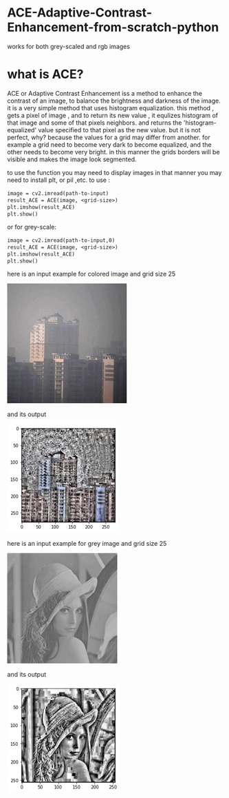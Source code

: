 # ACE-Adaptive-Contrast-Enhancement-from-scratch-python
works for both grey-scaled and rgb images

# what is ACE?
ACE or Adaptive Contrast Enhancement iss a method to enhance the contrast of an image, to balance the brightness and darkness of the image. it is a very simple method that uses histogram equalization. this method , gets a pixel of image , and to return its new value , it equlizes histogram of that image and some of that pixels neighbors. and returns the 'histogram-equalized' value specified to that pixel as the new value.
but it is not perfect, why?
because the values for a grid may differ from another. for example a grid need to become very dark to become equalized, and the other needs to become very bright. in this manner the grids borders will be visible and makes the image look segmented.

to use the function you may need to display images in that manner you may need to install plt, or pil ,etc.
to use :
```
image = cv2.imread(path-to-input)
result_ACE = ACE(image, <grid-size>)
plt.imshow(result_ACE)
plt.show()

```

or for grey-scale:

```
image = cv2.imread(path-to-input,0)
result_ACE = ACE(image, <grid-size>)
plt.imshow(result_ACE)
plt.show()

```
here is an input example for colored image and grid size 25

![My Image](colore-inout-example.jpg)

and its output

![My Image](colored-output.png)



here is an input example for grey image and grid size 25

![My Image](grey-input-example.jpg)

and its output

![My Image](grey-output.png)
